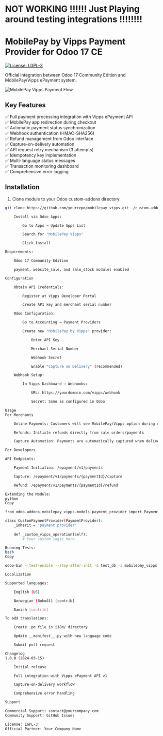 # NOT WORKING !!!!!! Just Playing around testing integrations !!!!!!!!




# MobilePay by Vipps Payment Provider for Odoo 17 CE

[![License: LGPL-3](https://img.shields.io/badge/License-LGPL--3-blue.svg)](https://www.gnu.org/licenses/lgpl-3.0)

Official integration between Odoo 17 Community Edition and MobilePay/Vipps ePayment system.

![MobilePay Vipps Payment Flow](https://via.placeholder.com/800x400.png?text=Payment+Flow+Diagram)

## Key Features
✅ Full payment processing integration with Vipps ePayment API  
✅ MobilePay app redirection during checkout  
✅ Automatic payment status synchronization  
✅ Webhook authentication (HMAC-SHA256)  
✅ Refund management from Odoo interface  
✅ Capture-on-delivery automation  
✅ API request retry mechanism (3 attempts)  
✅ Idempotency key implementation  
✅ Multi-language status messages  
✅ Transaction monitoring dashboard  
✅ Comprehensive error logging  

## Installation
1. Clone module to your Odoo custom-addons directory:
```bash
git clone https://github.com/yourrepo/mobilepay_vipps.git ./custom-addons/mobilepay_vipps

    Install via Odoo Apps:

        Go to Apps → Update Apps List

        Search for "MobilePay Vipps"

        Click Install

Requirements:

    Odoo 17 Community Edition

    payment, website_sale, and sale_stock modules enabled

Configuration

    Obtain API Credentials:

        Register at Vipps Developer Portal

        Create API key and merchant serial number

    Odoo Configuration:

        Go to Accounting → Payment Providers

        Create new "MobilePay by Vipps" provider:

            Enter API Key

            Merchant Serial Number

            Webhook Secret

            Enable "Capture on Delivery" (recommended)

    Webhook Setup:

        In Vipps Dashboard → Webhooks:

            URL: https://yourdomain.com/vipps/webhook

            Secret: Same as configured in Odoo

Usage
For Merchants

    Online Payments: Customers will see MobilePay/Vipps option during checkout

    Refunds: Initiate refunds directly from sale orders/payments

    Capture Automation: Payments are automatically captured when deliveries are validated

For Developers

API Endpoints:

    Payment Initiation: /epayment/v1/payments

    Capture: /epayment/v1/payments/{paymentId}/capture

    Refund: /epayment/v1/payments/{paymentId}/refund

Extending the Module:
python
Copy

from odoo.addons.mobilepay_vipps.models.payment_provider import PaymentProvider

class CustomPaymentProvider(PaymentProvider):
    _inherit = 'payment.provider'
    
    def _custom_vipps_operation(self):
        # Your custom logic here

Running Tests:
bash
Copy

odoo-bin --test-enable --stop-after-init -d test_db -i mobilepay_vipps

Localization

Supported languages:

    English (US)

    Norwegian (Bokmål) [contrib]

    Danish [contrib]

To add translations:

    Create .po file in i18n/ directory

    Update __manifest__.py with new language code

    Submit pull request

Changelog
1.0.0 (2024-03-15)

    Initial release

    Full integration with Vipps ePayment API v1

    Capture-on-delivery workflow

    Comprehensive error handling

Support

Commercial Support: contact@yourcompany.com
Community Support: GitHub Issues

License: LGPL-3
Official Partner: Your Company Name
